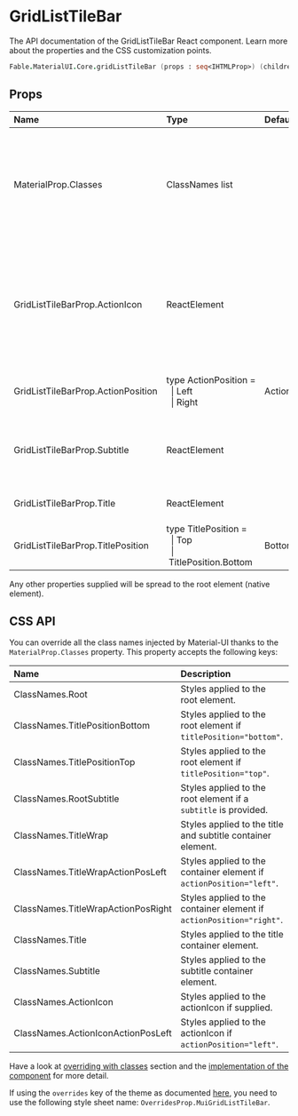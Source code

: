 # GridListTileBar

<p class="description">The API documentation of the GridListTileBar React component. Learn more about the properties and the CSS customization points.</p>

```fsharp
Fable.MaterialUI.Core.gridListTileBar (props : seq<IHTMLProp>) (children : seq<ReactElement>) : ReactElement
```



## Props

| Name | Type | Default | Description |
|:-----|:-----|:--------|:------------|
| <span class="prop-name">MaterialProp.Classes</span> | <span class="prop-type">ClassNames list</span> |   | Override or extend the styles applied to the component.  See CSS API below for more details.  |
| <span class="prop-name">GridListTileBarProp.ActionIcon</span> | <span class="prop-type">ReactElement</span> |   | An IconButton element to be used as secondary action target (primary action target is the tile itself). |
| <span class="prop-name">GridListTileBarProp.ActionPosition</span> | <span class="prop-type">type&nbsp;ActionPosition&nbsp;=<br>&nbsp;&nbsp;&#124;&nbsp;Left<br>&nbsp;&nbsp;&#124;&nbsp;Right<br></span> | <span class="prop-default">ActionPosition.Right</span> | Position of secondary action IconButton. |
| <span class="prop-name">GridListTileBarProp.Subtitle</span> | <span class="prop-type">ReactElement</span> |   | String or element serving as subtitle (support text). |
| <span class="prop-name">GridListTileBarProp.Title</span> | <span class="prop-type">ReactElement</span> |   | Title to be displayed on tile. |
| <span class="prop-name">GridListTileBarProp.TitlePosition</span> | <span class="prop-type">type&nbsp;TitlePosition&nbsp;=<br>&nbsp;&nbsp;&#124;&nbsp;Top<br>&nbsp;&nbsp;&#124;&nbsp;TitlePosition.Bottom<br></span> | <span class="prop-default">Bottom</span> | Position of the title bar. |

Any other properties supplied will be spread to the root element (native element).

## CSS API

You can override all the class names injected by Material-UI thanks to the `MaterialProp.Classes` property.
This property accepts the following keys:


| Name | Description |
|:-----|:------------|
| <span class="prop-name">ClassNames.Root</span> | Styles applied to the root element.
| <span class="prop-name">ClassNames.TitlePositionBottom</span> | Styles applied to the root element if `titlePosition="bottom"`.
| <span class="prop-name">ClassNames.TitlePositionTop</span> | Styles applied to the root element if `titlePosition="top"`.
| <span class="prop-name">ClassNames.RootSubtitle</span> | Styles applied to the root element if a `subtitle` is provided.
| <span class="prop-name">ClassNames.TitleWrap</span> | Styles applied to the title and subtitle container element.
| <span class="prop-name">ClassNames.TitleWrapActionPosLeft</span> | Styles applied to the container element if `actionPosition="left"`.
| <span class="prop-name">ClassNames.TitleWrapActionPosRight</span> | Styles applied to the container element if `actionPosition="right"`.
| <span class="prop-name">ClassNames.Title</span> | Styles applied to the title container element.
| <span class="prop-name">ClassNames.Subtitle</span> | Styles applied to the subtitle container element.
| <span class="prop-name">ClassNames.ActionIcon</span> | Styles applied to the actionIcon if supplied.
| <span class="prop-name">ClassNames.ActionIconActionPosLeft</span> | Styles applied to the actionIcon if `actionPosition="left"`.

Have a look at [overriding with classes](#/customization/overrides) section
and the [implementation of the component](https://github.com/mui-org/material-ui/tree/master/packages/material-ui/src/GridListTileBar/GridListTileBar.js)
for more detail.

If using the `overrides` key of the theme as documented
[here](#/customization/themes),
you need to use the following style sheet name: `OverridesProp.MuiGridListTileBar`.

<!--## Demos-->

<!--- [Grid List](/demos/grid-list/)-->

